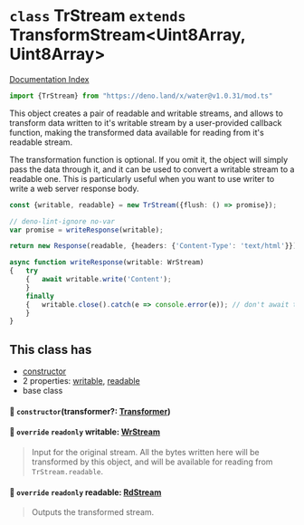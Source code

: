 # `class` TrStream `extends` TransformStream\<Uint8Array, Uint8Array>

[Documentation Index](../README.md)

```ts
import {TrStream} from "https://deno.land/x/water@v1.0.31/mod.ts"
```

This object creates a pair of readable and writable streams, and allows to transform data
written to it's writable stream by a user-provided callback function, making the transformed data
available for reading from it's readable stream.

The transformation function is optional.
If you omit it, the object will simply pass the data through it, and it can be used to convert
a writable stream to a readable one.
This is particularly useful when you want to use writer to write a web server response body.

```ts
const {writable, readable} = new TrStream({flush: () => promise});

// deno-lint-ignore no-var
var promise = writeResponse(writable);

return new Response(readable, {headers: {'Content-Type': 'text/html'}});

async function writeResponse(writable: WrStream)
{	try
	{	await writable.write('Content');
	}
	finally
	{	writable.close().catch(e => console.error(e)); // don't await the returned promise to avoid deadlock
	}
}
```

## This class has

- [constructor](#-constructortransformer-transformer)
- 2 properties:
[writable](#-override-readonly-writable-wrstream),
[readable](#-override-readonly-readable-rdstream)
- base class


#### 🔧 `constructor`(transformer?: [Transformer](../type.Transformer/README.md))



#### 📄 `override` `readonly` writable: [WrStream](../class.WrStream/README.md)

> Input for the original stream.
> All the bytes written here will be transformed by this object, and will be available for reading from `TrStream.readable`.



#### 📄 `override` `readonly` readable: [RdStream](../class.RdStream/README.md)

> Outputs the transformed stream.



